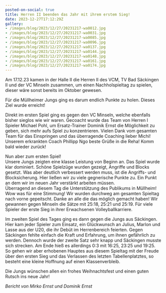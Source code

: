 ```yaml
---
posted-on-social: true
title: Herren II beenden das Jahr mit ihrem erstem Sieg!
date: 2023-12-27T17:12:29Z
gallery:
- /images/blog/2023/12/27/20231217-wa0012.jpg
- /images/blog/2023/12/27/20231217-wa0031.jpg
- /images/blog/2023/12/27/20231217-wa0085.jpg
- /images/blog/2023/12/27/20231217-wa0096.jpg
- /images/blog/2023/12/27/20231217-wa0137.jpg
- /images/blog/2023/12/27/20231217-wa0144.jpg
- /images/blog/2023/12/27/20231217-wa0148.jpg
- /images/blog/2023/12/27/20231217-wa0161.jpg
- /images/blog/2023/12/27/20231217-wa0174.jpg
---
```

Am 17.12.23 kamen in der Halle II die Herren II des VCM, TV Bad
Säckingen II und der VC Minseln zusammen, um einen Nachholspieltag zu
spielen, dieser wäre sonst bereits im Oktober gewesen.

Für die Müllheimer Jungs ging es darum endlich Punkte zu holen. Dieses
Ziel wurde erreicht!

Direkt im ersten Spiel ging es gegen den VC Minseln, welche ebenfalls
bisher sieglos wie wir waren. Gecoacht wurde das Team von Herren I
Spieler Michael Pohl, um Ersatz-Trainer Dominik Ernst die Möglichkeit zu
geben, sich mehr aufs Spiel zu konzentrieren. Vielen Dank vom gesamten
Team für das Einspringen und das überragende Coaching lieber Michi!
Unserem erkrankten Coach Phillipp Ngo beste Grüße in die Reha! Komm bald
wieder zurück!

Nun aber zum ersten Spiel!  
Unsere Jungs zeigten eine klasse Leistung von Beginn an. Das Spiel wurde
klar dominiert. Schöne Spielzüge wurden gezeigt, Angriffe und Blocks
gesetzt. Was aber deutlich verbessert werden muss, ist die Angriffs- und
Blocksicherung. Hier ließen wir zu viele gegnerische Punkte zu. Ein
Punkt an dem wir im neuen Jahr verstärkt arbeiten müssen.  
Überragend an diesem Tag die Unterstützung des Publikums in Müllheim!
Wow was für eine Stimmung! Wir wurden durchweg am gesamten Spieltag nach
vorne gepeitscht. Danke an alle die das möglich gemacht haben! Wir
gewannen gegen Minseln die Sätze mit 25:18, 25:21 und 25:19. Für viele
Spieler der erste Sieg in ihrer Erwachsenen Volleyballkarriere.

Im zweiten Spiel des Tages ging es dann gegen die Jungs aus Säckingen.
Hier kam jeder Spieler zum Einsatz, ein Glückwunsch an Julius, Marlon
und Lasse aus der U20, die ihr Debüt im Herrenbereich feierten. Gegen
Säckingen fehlte einfach die Kraft und Erfahrung, um ihnen gefährlich zu
werden. Dennoch wurde der zweite Satz sehr knapp und Säckingen musste
sich strecken. Am Ende hieß es allerdings 0:3 mit 16:25, 23:25 und
19:25.  
So gehen wir aber erhobenen Hauptes aus diesem Spieltag mit der Freude
über den ersten Sieg und das Verlassen des letzten Tabellenplatztes, so
besteht eine kleine Hoffnung auf einen Klassenverbleib.

Die Jungs wünschen allen ein frohes Weihnachtsfest und einen guten
Rutsch ins neue Jahr!

<i>Bericht von Mirko Ernst und Dominik Ernst</i>
